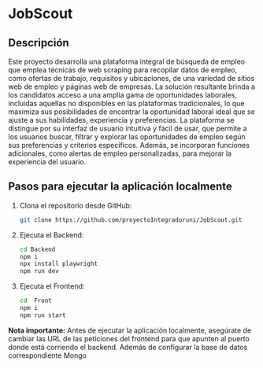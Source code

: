 # JobScout

## Descripción
Este proyecto desarrolla una plataforma integral de búsqueda de empleo que emplea técnicas de web scraping para recopilar datos de empleo, como ofertas de trabajo, requisitos y ubicaciones, de una variedad de sitios web de empleo y páginas web de empresas. La solución resultante brinda a los candidatos acceso a una amplia gama de oportunidades laborales, incluidas aquellas no disponibles en las plataformas tradicionales, lo que maximiza sus posibilidades de encontrar la oportunidad laboral ideal que se ajuste a sus habilidades, experiencia y preferencias. La plataforma se distingue por su interfaz de usuario intuitiva y fácil de usar, que permite a los usuarios buscar, filtrar y explorar las oportunidades de empleo según sus preferencias y criterios específicos. Además, se incorporan funciones adicionales, como alertas de empleo personalizadas, para mejorar la experiencia del usuario.



## Pasos para ejecutar la aplicación localmente

1. Clona el repositorio desde GitHub:

   ```bash
   git clone https://github.com/proyectoIntegradoruni/JobScout.git

2. Ejecuta el Backend:

   ```bash
   cd Backend
   npm i 
   npx install playwright
   npm run dev

1. Ejecuta el Frontend:

   ```bash
   cd  Front
   npm i 
   npm run start


**Nota importante:** Antes de ejecutar la aplicación localmente, asegúrate de cambiar las URL de las peticiones del frontend para que apunten al puerto donde está corriendo el backend. Además de configurar la base de datos correspondiente Mongo

